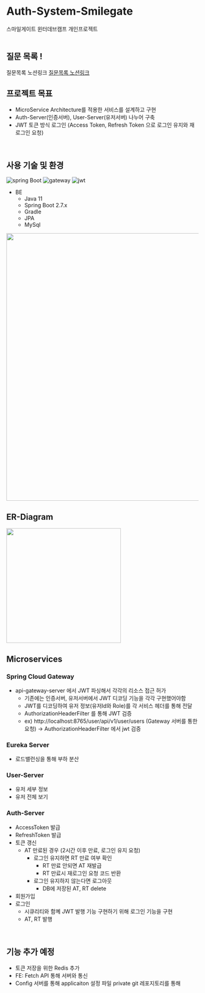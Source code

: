 # Auth-System-Smilegate
스마일게이트 윈터데브캠프 개인프로젝트  <br>
<br>

## 질문 목록 !
질문목록 노션링크 [질문목록 노션링크](https://lopsided-emperor-206.notion.site/Q-4aa987383dd84c22a59b0758b20a428b)

## 프로젝트 목표
* MicroService Architecture를 적용한 서비스를 설계하고 구현
* Auth-Server(인증서버), User-Server(유저서버) 나누어 구축
* JWT 토큰 방식 로그인 (Access Token, Refresh Token 으로 로그인 유지와 재로그인 요청)
<br>

## 사용 기술 및 환경
![spring Boot](https://img.shields.io/badge/-Spring%20Boot-brightgreen)
![gateway](https://img.shields.io/badge/Gateway-Spring%20Cloud%20Gateway-green)
![jwt](https://img.shields.io/badge/Authentication-JWT-orange)

* BE
  * Java 11
  * Spring Boot 2.7.x
  * Gradle
  * JPA
  * MySql
  
<img src="https://user-images.githubusercontent.com/58140426/208329449-a858e264-2152-4ea7-a672-ab97aede7c50.png"  width="700" height="auth">

## ER-Diagram
<img src="https://user-images.githubusercontent.com/58140426/208329559-0388efe3-b266-4bb3-8004-8a91cb887edb.png"  width="300" height="auth">


## Microservices
### Spring Cloud Gateway
* api-gateway-server 에서 JWT 파싱해서 각각의 리소스 접근 허가
  * 기존에는 인증서버, 유저서버에서 JWT 디코딩 기능을 각각 구현했어야함
  * JWT를 디코딩하여 유저 정보(유저Id와 Role)를 각 서비스 헤더를 통해 전달
  * AuthorizationHeaderFilter 를 통해 JWT 검증
   * ex) http://localhost:8765/user/api/v1/user/users (Gateway 서버를 통한 요청) -> AuthorizationHeaderFilter 에서 jwt 검증
  
### Eureka Server
* 로드밸런싱을 통해 부하 분산

### User-Server
* 유저 세부 정보
* 유저 전체 보기

### Auth-Server
* AccessToken 발급
* RefreshToken 발급
* 토큰 갱신
  * AT 만료된 경우 (2시간 이후 만료, 로그인 유지 요청)
    * 로그인 유지하면 RT 만료 여부 확인
      * RT 만료 안되면 AT 재발급
      * RT 만료시 재로그인 요청 코드 반환
    * 로그인 유지하지 않는다면 로그아웃
      * DB에 저장된 AT, RT delete
* 회원가입
* 로그인
  * 시큐리티와 함꼐 JWT 발행 기능 구현하기 위해 로그인 기능을 구현
  * AT, RT 발행

<br>

## 기능 추가 예정
* 토큰 저장을 위한 Redis 추가
* FE: Fetch API 통해 서버와 통신
* Config 서버를 통해 applicaiton 설정 파일 private git 레포지토리를 통해 
<br>

